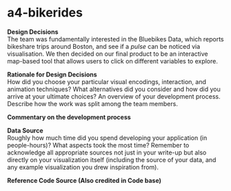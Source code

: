 # a4-bikerides
<b> Design Decisions </b><br>
The team was fundamentally interested in the Bluebikes Data, which reports bikeshare trips around Boston, and see if a <i>pulse</i> can be noticed via visualisation. 
We then decided on our final product to be an interactive map-based tool that allows users to click on different variables to explore.

<b> Rationale for Design Decisions </b><br>
How did you choose your particular visual encodings, interaction, and animation techniques? 
What alternatives did you consider and how did you arrive at your ultimate choices?
An overview of your development process. Describe how the work was split among the team members. 

<b> Commentary on the development process </b><br>


<b> Data Source </b><br>
Roughly how much time did you spend developing your application (in people-hours)? What aspects took the most time?
Remember to acknowledge all appropriate sources not just in your write-up but also directly on your visualization itself 
(including the source of your data, and any example visualization you drew inspiration from).

<b> Reference Code Source (Also credited in Code base) </b><br>
